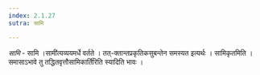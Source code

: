 ```yaml
---
index: 2.1.27
sutra: सामि

---
```

_सामि_ - सामि ।सामी॑त्यव्ययमर्धे वर्तते । तत्-क्तान्तप्रकृतिकसुबन्तेन समस्यत इत्यर्थः । सामिकृतमिति । समासाऽभावे तु तद्धितवृत्तौसामिकार्ति॑रिति स्यादिति भावः ।
